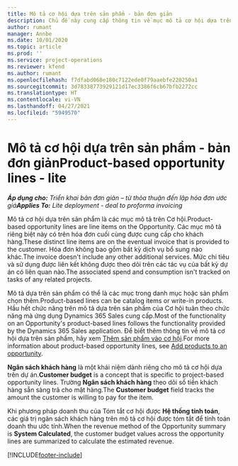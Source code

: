 ```yaml
---
title: Mô tả cơ hội dựa trên sản phẩm - bản đơn giản
description: Chủ đề này cung cấp thông tin về mục mô tả cơ hội dựa trên sản phẩm trong Project Operations.
author: rumant
manager: Annbe
ms.date: 10/01/2020
ms.topic: article
ms.prod: ''
ms.service: project-operations
ms.reviewer: kfend
ms.author: rumant
ms.openlocfilehash: f7dfabd068e180c7122ede0f79aaebfe220250a1
ms.sourcegitcommit: 3d78338773929121d17ec3386f6cb67bfb2272cc
ms.translationtype: HT
ms.contentlocale: vi-VN
ms.lasthandoff: 04/27/2021
ms.locfileid: "5949570"
---
```

# <a name="product-based-opportunity-lines---lite"></a><span data-ttu-id="501fa-103">Mô tả cơ hội dựa trên sản phẩm - bản đơn giản</span><span class="sxs-lookup"><span data-stu-id="501fa-103">Product-based opportunity lines - lite</span></span>

<span data-ttu-id="501fa-104">_**Áp dụng cho:** Triển khai bản đơn giản – từ thỏa thuận đến lập hóa đơn ước giá_</span><span class="sxs-lookup"><span data-stu-id="501fa-104">_**Applies To:** Lite deployment - deal to proforma invoicing_</span></span>

<span data-ttu-id="501fa-105">Mô tả cơ hội dựa trên sản phẩm là các mục mô tả trên Cơ hội.</span><span class="sxs-lookup"><span data-stu-id="501fa-105">Product-based opportunity lines are line items on the Opportunity.</span></span> <span data-ttu-id="501fa-106">Các mục mô tả riêng biệt này có trên hóa đơn cuối cùng được cung cấp cho khách hàng.</span><span class="sxs-lookup"><span data-stu-id="501fa-106">These distinct line items are on the eventual invoice that is provided to the customer.</span></span> <span data-ttu-id="501fa-107">Hóa đơn không bao gồm bất kỳ dịch vụ bổ sung nào khác.</span><span class="sxs-lookup"><span data-stu-id="501fa-107">The invoice doesn't include any other additional services.</span></span> <span data-ttu-id="501fa-108">Mức chi tiêu và sử dụng được liên kết không được theo dõi trên các tác vụ của bất kỳ dự án có liên quan nào.</span><span class="sxs-lookup"><span data-stu-id="501fa-108">The associated spend and consumption isn't tracked on tasks of any related projects.</span></span>

<span data-ttu-id="501fa-109">Mô tả dựa trên sản phẩm có thể là các mục trong danh mục hoặc sản phẩm chọn thêm.</span><span class="sxs-lookup"><span data-stu-id="501fa-109">Product-based lines can be catalog items or write-in products.</span></span> <span data-ttu-id="501fa-110">Hầu hết chức năng trên mô tả dựa trên sản phẩm của Cơ hội tuân theo chức năng mà ứng dụng Dynamics 365 Sales cung cấp.</span><span class="sxs-lookup"><span data-stu-id="501fa-110">Most of the functionality on an Opportunity's product-based lines follows the functionality provided by the Dynamics 365 Sales application.</span></span> <span data-ttu-id="501fa-111">Để biết thêm thông tin về mô tả cơ hội dựa trên sản phẩm, hãy xem [Thêm sản phẩm vào cơ hội](/dynamics365/sales-enterprise/add-products-opportunity).</span><span class="sxs-lookup"><span data-stu-id="501fa-111">For more information about product-based opportunity lines, see [Add products to an opportunity](/dynamics365/sales-enterprise/add-products-opportunity).</span></span>

<span data-ttu-id="501fa-112">**Ngân sách khách hàng** là một khái niệm dành riêng cho mô tả cơ hội dựa trên dự án.</span><span class="sxs-lookup"><span data-stu-id="501fa-112">**Customer budget** is a concept that is specific to project-based opportunity lines.</span></span> <span data-ttu-id="501fa-113">Trường **Ngân sách khách hàng** theo dõi số tiền khách hàng sẵn sàng trả cho mặt hàng.</span><span class="sxs-lookup"><span data-stu-id="501fa-113">The **Customer budget** field tracks the amount the customer is willing to pay for the item.</span></span>

<span data-ttu-id="501fa-114">Khi phương pháp doanh thu của Tóm tắt cơ hội được **Hệ thống tính toán**, các giá trị ngân sách khách hàng trên mô tả cơ hội được tóm tắt để tính toán doanh thu ước tính.</span><span class="sxs-lookup"><span data-stu-id="501fa-114">When the revenue method of the Opportunity summary is **System Calculated**, the customer budget values across the opportunity lines are summarized to calculate the estimated revenue.</span></span> 



[!INCLUDE[footer-include](../../includes/footer-banner.md)]